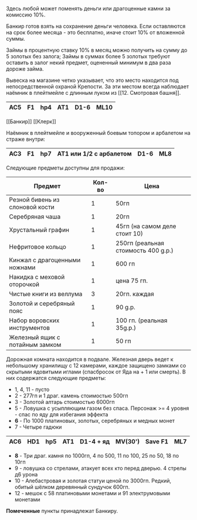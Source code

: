 Здесь любой может поменять деньги или драгоценные камни за комиссию 10%. 

Банкир готов взять на сохранение деньги человека. Если оставляются на срок более месяца - это бесплатно, иначе стоит 10% от вложенной суммы.

Займы  в процентную ставку 10% в месяц можно получить на сумму до 5 золотых без залога; 
Займы в суммах более 5 золотых требуют оставить в залог некий предмет, оцененный минимум в два раза дороже займа.

Вывеска на магазине четко указывает, что это место находится под  непосредственной охраной Крепости. За эти местом всегда наблюдает наёмник в плейтмейле с длинным луком из [[12. Смотровая башня]].

AC5|F1|hp4|AT1|D1-6|ML10
---|--|---|---|----|----
[[Банкир]]
[[Клерк]]

Наёмник в плейтмейле и вооруженный боевым топором и арбалетом на страже внутри:

 AC3|F1|hp7|AT1 или 1/2 с арбалетом|D1-6|ML8
 ---|--|---|-----------------------|----|---
Следующие предметы доступны для продажи:

Предмет | Кол-во | Цена
----------|---------|-----
Резной бивень из слоновой кости | 1 | 50гп
Серебряная чаша | 1 | 20гп
Хрустальный графин | 1 | 45гп (на самом деле стоит 10)
Нефритовое кольцо | 1 | 250гп (реальная стоимость 400 g.p.)
Кинжал с драгоценными ножнами | 1 | 600 гп
Накидка с меховой оторочкой | 1 | цена 75 гп.
Чистые книги из веллума  | 3 | 20гп. каждая
Золотой и серебряный пояс | 1 | 90 g.p.
Набор воровских инструментов | 1 | 100 гп. (реальная 35g.p.)
Железный ящик с потайным замком | 1 | 50 гп

Дорожная комната находится в подвале. Железная дверь ведет к небольшому хранилищу с 12 камерами, каждое защищено замками со скрытыми ядовитыми иглами (спасбросок от Яда на + 1 или смерть). В них содержатся следующие предметы:
- 1, 4, 11 - пусто
- 2 - 277гп и 1 драг. камень стоимостью 500гп
- 3 - Золотой алтарь стоимостью 6000гп
- 5 - Ловушка с усыпляющим газом без спаса. Персонаж >= 4 уровня - спас по яду для избегания эффекта
- **6** - По 1000 платиновых, золотых, серебряных и медных монет
- 7 - Четыре гадюки

AC6|HD1|hp5|AT1|D1-4 + яд|MV(30')|Save F1|ML7
---|---|---|---|---------|-------|-------|----
- **8** - Три драг. камня по 1000гп, 4 по 500, 11 по 100, 25 по 50, 18 по 10гп
- 9 - ловушка со стрелами, атакует всех кто перед дверью. 4 стрелы д6 урона
- 10 - Алебастровая и золотая статуи ценой по 3000гп. Редкий, обитый шёлком деревянный сундучок 600гп.
- 12 - мешок с 58 платиновыми монетами и 91 электрумовыми монетами

**Помеченные** пункты принадлежат Банкиру.